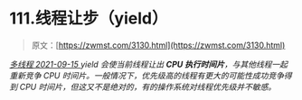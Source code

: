 <!--yml
category: 未分类
date: 0001-01-01 00:00:00
-->

# 111.线程让步（yield）

> 原文：[https://zwmst.com/3130.html](https://zwmst.com/3130.html)

   [ *多线程* ](https://zwmst.com/%e5%a4%9a%e7%ba%bf%e7%a8%8b)*[ <time datetime="2021-09-16T00:29:51+08:00"> 2021-09-15 </time> ](https://zwmst.com/3130.html)  yield 会使当前线程让出 **CPU 执行时间片**，与其他线程一起重新竞争 CPU 时间片。一般情况下，优先级高的线程有更大的可能性成功竞争得到 CPU 时间片，但这又不是绝对的，有的操作系统对线程优先级并不敏感。*